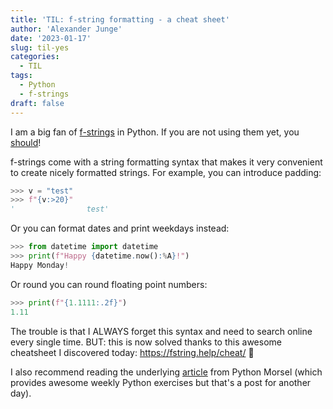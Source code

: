 ```yaml
---
title: 'TIL: f-string formatting - a cheat sheet'
author: 'Alexander Junge'
date: '2023-01-17'
slug: til-yes
categories:
  - TIL
tags:
  - Python
  - f-strings
draft: false
---
```


I am a big fan of [f-strings](https://docs.python.org/3/tutorial/inputoutput.html#formatted-string-literals) in Python.
If you are not using them yet, you [should](https://realpython.com/python-f-strings/#go-forth-and-format)!

f-strings come with a string formatting syntax that makes it very convenient to create nicely formatted strings.
For example, you can introduce padding:

```python
>>> v = "test"
>>> f"{v:>20}"
'                test'
```

Or you can format dates and print weekdays instead:

```python
>>> from datetime import datetime
>>> print(f"Happy {datetime.now():%A}!")
Happy Monday!
```

Or round you can round floating point numbers:

```python
>>> print(f"{1.1111:.2f}")
1.11
```

The trouble is that I ALWAYS forget this syntax and need to search online every single time.
BUT: this is now solved thanks to this awesome cheatsheet I discovered today: https://fstring.help/cheat/
🤩

I also recommend reading the underlying [article](https://www.pythonmorsels.com/string-formatting/) from
Python Morsel (which provides awesome weekly Python exercises but that's a post for another day). 